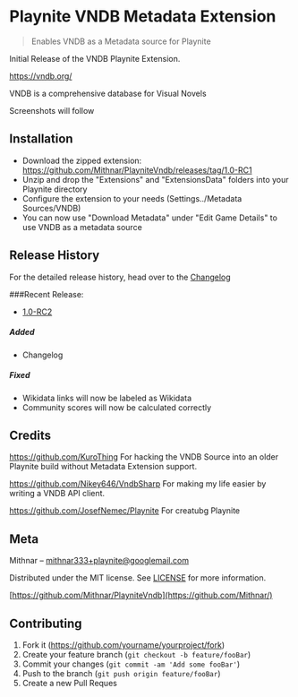 # Playnite VNDB Metadata Extension
> Enables VNDB as a Metadata source for Playnite

Initial Release of the VNDB Playnite Extension.

https://vndb.org/

VNDB is a comprehensive database for Visual Novels

Screenshots will follow

## Installation

- Download the zipped extension: https://github.com/Mithnar/PlayniteVndb/releases/tag/1.0-RC1
- Unzip and drop the "Extensions" and "ExtensionsData" folders into your Playnite directory
- Configure the extension to your needs (Settings../Metadata Sources/VNDB)
- You can now use "Download Metadata" under "Edit Game Details" to use VNDB as a metadata source

## Release History
For the detailed release history, head over to the [Changelog](https://github.com/Mithnar/PlayniteVndb/blob/master/CHANGELOG.md)

###Recent Release:
* [1.0-RC2](https://github.com/Mithnar/PlayniteVndb/releases/tag/1.0-RC2)
##### Added
- Changelog
##### Fixed
- Wikidata links will now be labeled as Wikidata
- Community scores will now be calculated correctly


## Credits

https://github.com/KuroThing
For hacking the VNDB Source into an older Playnite build without Metadata Extension support.

https://github.com/Nikey646/VndbSharp
For making my life easier by writing a VNDB API client.

https://github.com/JosefNemec/Playnite
For creatubg Playnite

## Meta

Mithnar – mithnar333+playnite@googlemail.com

Distributed under the MIT license. See [LICENSE](https://github.com/Mithnar/PlayniteVndb/blob/master/LICENSE) for more information.

[https://github.com/Mithnar/PlayniteVndb](https://github.com/Mithnar/)

## Contributing

1. Fork it (<https://github.com/yourname/yourproject/fork>)
2. Create your feature branch (`git checkout -b feature/fooBar`)
3. Commit your changes (`git commit -am 'Add some fooBar'`)
4. Push to the branch (`git push origin feature/fooBar`)
5. Create a new Pull Reques
